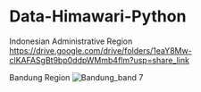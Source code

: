 # Data-Himawari-Python

Indonesian Administrative Region https://drive.google.com/drive/folders/1eaY8Mw-clKAFASgBt9bp0ddpWMmb4flm?usp=share_link

Bandung Region
![Bandung_band 7](https://user-images.githubusercontent.com/67867879/226071905-9329be74-d09a-46aa-a559-b14dfb4432ea.png)
